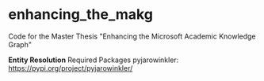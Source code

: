 # enhancing_the_makg
Code for the Master Thesis "Enhancing the Microsoft Academic Knowledge Graph"

<b>Entity Resolution</b>
Required Packages
pyjarowinkler: https://pypi.org/project/pyjarowinkler/
